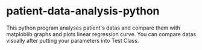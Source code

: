 # patient-data-analysis-python
This python program analyses patient's datas and compare them with matploblib graphs and plots linear regression curve.
You can compare datas visually after putting your parameters into Test Class.
